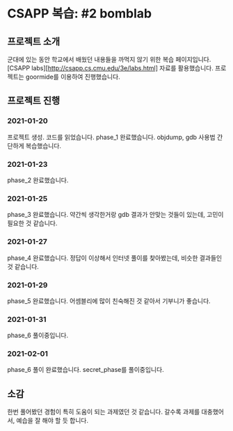 # CSAPP 복습: #2 bomblab

## 프로젝트 소개
군대에 있는 동안 학교에서 배웠던 내용들을 까먹지 않기 위한 복습 페이지입니다.
[CSAPP labs][http://csapp.cs.cmu.edu/3e/labs.html] 자료를 활용했습니다.
프로젝트는 goormide를 이용하여 진행했습니다.

## 프로젝트 진행
### 2021-01-20
프로젝트 생성. 코드를 읽었습니다.
phase_1 완료했습니다.
objdump, gdb 사용법 간단하게 복습했습니다.
### 2021-01-23
phase_2 완료했습니다.
### 2021-01-25
phase_3 완료했습니다.
약간씩 생각한거랑 gdb 결과가 안맞는 것들이 있는데, 고민이 필요한 것 같습니다.
### 2021-01-27
phase_4 완료했습니다.
정답이 이상해서 인터넷 풀이를 찾아봤는데, 비슷한 결과들인 것 같습니다.
### 2021-01-29
phase_5 완료했습니다.
어셈블리에 많이 친숙해진 것 같아서 기부니가 좋습니다.
### 2021-01-31
phase_6 풀이중입니다.
### 2021-02-01
phase_6 풀이 완료했습니다.
secret_phase를 풀이중입니다.

## 소감
한번 풀어봤던 경험이 특히 도움이 되는 과제였던 것 같습니다.
갈수록 과제를 대충했어서, 예습을 잘 해야 할 듯 합니다.
